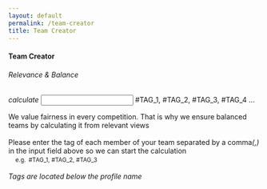 ```yaml
---
layout: default
permalink: /team-creator
title: Team Creator
---
```


<div class="container">
    <div class="row">
        <div class="col s12">
            <h4 class="logo-text">Team Creator</h4>
            <h6 class="logo-sub-text">Relevance & Balance</h6>
        </div>
    </div>
    <div class="row">
        <form id="search_form" class="col s12">
            <div class="input-field col s12">
              <i class="material-icons prefix">calculate</i>
              <input id="search_event" type="text" class="validate">
              <label for="search_event">#TAG_1, #TAG_2, #TAG_3, #TAG_4 ...</label>
            </div>
        </form>
    </div>
    <div class="row" id="page_filler">
        <div class="col s12">
            <p class="flow-text">
                We value fairness in every competition. That is why we ensure balanced teams by calculating it from relevant views<br>
                <br>
                Please enter the tag of each member of your team separated by a comma<i>(,)</i> in the input field above so we can start the calculation<br>
                &emsp;<small>e.g.&ensp;#TAG_1, #TAG_2, #TAG_3 </small><br>
                <br>
                <i>Tags are located below the profile name</i>
                <br>
                <br>
            </p>
        </div>
    </div>
    <div class="row" id="result_success" hidden>
        <div class="col s12">
            <h4>Congratulations!</h4>
            <h5>You have successfully created a balanced team!</h5>
            <h5 id="members"></h5><br><br>
        </div>
    </div>
    <div class="row" id="result_op" hidden>
        <div class="col s12">
            <h4>Your team is TOO OP!</h4>
            <h5>Consider teaming up with other participants.</h5><br><br>
        </div>
    </div>
    <div class="row" id="result_rework" hidden>
        <div class="col s12">
            <h5>Your team needs more experienced players.</h5>
            <h5>Consider teaming up with other participants.</h5><br><br>
        </div>
    </div>
    <div class="row" id="result_error" hidden>
        <div class="col s12">
            <h5 id="error"></h5><br><br>
        </div>
    </div>
</div>

<script type="text/javascript" src="/assets/js/calculator.js"></script>

<script>
    $( "#search_form" ).submit(function( event ) {
        var str = $("#search_event").val()
        event.preventDefault();

        var calculation = calculateTeamElo(str);

        if(calculation == ERROR)
        {
            $("#result_error").show();
            $("#error").text(ERROR_STRING);
            $("#result_op").hide();
            $("#result_rework").hide();
            $('#result_success').hide();
            $("#page_filler").hide();
            return;
        }

        if(calculation == TOO_OP)
        {
            $("#result_op").show();
            $("#result_rework").hide();
            $("#result_error").hide();
            $('#result_success').hide();
            $("#page_filler").hide();
            return;
        }
        
        if(calculation == REWORK)
        {
            $("#result_rework").show();
            $("#result_error").hide();
            $("#result_op").hide();
            $('#result_success').hide();
            $("#page_filler").hide();
            return;
        }

        if(calculation == SUCCESS)
        {
            $('#result_success').show();
            $("#members").text(str);
            $("#result_rework").hide();
            $("#result_error").hide();
            $("#result_op").hide();
            $("#page_filler").hide();
        }

        $("#search_event").val('');
        $("#search_event").blur();
    });
</script>


